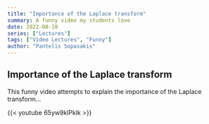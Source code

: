 ```yaml
---
title: "Importance of the Laplace transform"
summary: A funny video my students love
date: 2022-08-10
series: ["Lectures"]
tags: ["Video Lectures", "Funny"]
author: "Pantelis Sopasakis"
---
```


## Importance of the Laplace transform

This funny video attempts to explain the importance of the Laplace transform...

{{< youtube 65yw9klPklk >}}




